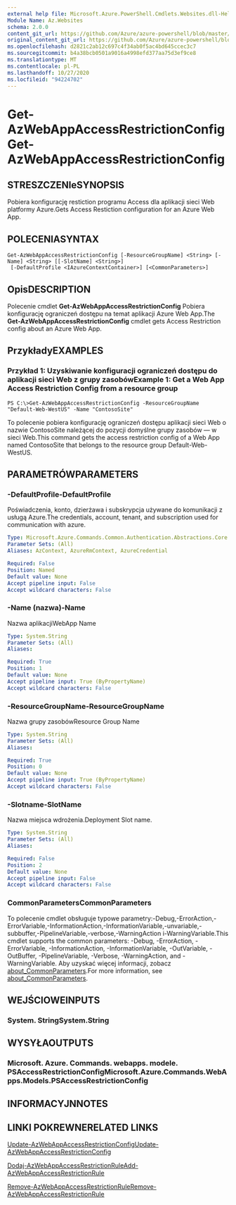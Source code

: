 ```yaml
---
external help file: Microsoft.Azure.PowerShell.Cmdlets.Websites.dll-Help.xml
Module Name: Az.Websites
schema: 2.0.0
content_git_url: https://github.com/Azure/azure-powershell/blob/master/src/Websites/Websites/help/Get-AzWebAppAccessRestrictionConfig.md
original_content_git_url: https://github.com/Azure/azure-powershell/blob/master/src/Websites/Websites/help/Get-AzWebAppAccessRestrictionConfig.md
ms.openlocfilehash: d2821c2ab12c697c4f34ab0f5ac4bd645ccec3c7
ms.sourcegitcommit: b4a38bcb0501a9016a4998efd377aa75d3ef9ce8
ms.translationtype: MT
ms.contentlocale: pl-PL
ms.lasthandoff: 10/27/2020
ms.locfileid: "94224702"
---
```

# <span data-ttu-id="9b2d2-101">Get-AzWebAppAccessRestrictionConfig</span><span class="sxs-lookup"><span data-stu-id="9b2d2-101">Get-AzWebAppAccessRestrictionConfig</span></span>

## <span data-ttu-id="9b2d2-102">STRESZCZENIe</span><span class="sxs-lookup"><span data-stu-id="9b2d2-102">SYNOPSIS</span></span>
<span data-ttu-id="9b2d2-103">Pobiera konfigurację restiction programu Access dla aplikacji sieci Web platformy Azure.</span><span class="sxs-lookup"><span data-stu-id="9b2d2-103">Gets Access Restiction configuration for an Azure Web App.</span></span>

## <span data-ttu-id="9b2d2-104">POLECENIA</span><span class="sxs-lookup"><span data-stu-id="9b2d2-104">SYNTAX</span></span>

```
Get-AzWebAppAccessRestrictionConfig [-ResourceGroupName] <String> [-Name] <String> [[-SlotName] <String>]
 [-DefaultProfile <IAzureContextContainer>] [<CommonParameters>]
```

## <span data-ttu-id="9b2d2-105">Opis</span><span class="sxs-lookup"><span data-stu-id="9b2d2-105">DESCRIPTION</span></span>
<span data-ttu-id="9b2d2-106">Polecenie cmdlet **Get-AzWebAppAccessRestrictionConfig** Pobiera konfigurację ograniczeń dostępu na temat aplikacji Azure Web App.</span><span class="sxs-lookup"><span data-stu-id="9b2d2-106">The **Get-AzWebAppAccessRestrictionConfig** cmdlet gets Access Restriction config about an Azure Web App.</span></span>

## <span data-ttu-id="9b2d2-107">Przykłady</span><span class="sxs-lookup"><span data-stu-id="9b2d2-107">EXAMPLES</span></span>

### <span data-ttu-id="9b2d2-108">Przykład 1: Uzyskiwanie konfiguracji ograniczeń dostępu do aplikacji sieci Web z grupy zasobów</span><span class="sxs-lookup"><span data-stu-id="9b2d2-108">Example 1: Get a Web App Access Restriction Config from a resource group</span></span>
```
PS C:\>Get-AzWebAppAccessRestrictionConfig -ResourceGroupName "Default-Web-WestUS" -Name "ContosoSite"
```

<span data-ttu-id="9b2d2-109">To polecenie pobiera konfigurację ograniczeń dostępu aplikacji sieci Web o nazwie ContosoSite należącej do pozycji domyślne grupy zasobów — w sieci Web.</span><span class="sxs-lookup"><span data-stu-id="9b2d2-109">This command gets the access restriction config of a Web App named ContosoSite that belongs to the resource group Default-Web-WestUS.</span></span>

## <span data-ttu-id="9b2d2-110">PARAMETRÓW</span><span class="sxs-lookup"><span data-stu-id="9b2d2-110">PARAMETERS</span></span>

### <span data-ttu-id="9b2d2-111">-DefaultProfile</span><span class="sxs-lookup"><span data-stu-id="9b2d2-111">-DefaultProfile</span></span>
<span data-ttu-id="9b2d2-112">Poświadczenia, konto, dzierżawa i subskrypcja używane do komunikacji z usługą Azure.</span><span class="sxs-lookup"><span data-stu-id="9b2d2-112">The credentials, account, tenant, and subscription used for communication with azure.</span></span>

```yaml
Type: Microsoft.Azure.Commands.Common.Authentication.Abstractions.Core.IAzureContextContainer
Parameter Sets: (All)
Aliases: AzContext, AzureRmContext, AzureCredential

Required: False
Position: Named
Default value: None
Accept pipeline input: False
Accept wildcard characters: False
```

### <span data-ttu-id="9b2d2-113">-Name (nazwa)</span><span class="sxs-lookup"><span data-stu-id="9b2d2-113">-Name</span></span>
<span data-ttu-id="9b2d2-114">Nazwa aplikacji</span><span class="sxs-lookup"><span data-stu-id="9b2d2-114">WebApp Name</span></span>

```yaml
Type: System.String
Parameter Sets: (All)
Aliases:

Required: True
Position: 1
Default value: None
Accept pipeline input: True (ByPropertyName)
Accept wildcard characters: False
```

### <span data-ttu-id="9b2d2-115">-ResourceGroupName</span><span class="sxs-lookup"><span data-stu-id="9b2d2-115">-ResourceGroupName</span></span>
<span data-ttu-id="9b2d2-116">Nazwa grupy zasobów</span><span class="sxs-lookup"><span data-stu-id="9b2d2-116">Resource Group Name</span></span>

```yaml
Type: System.String
Parameter Sets: (All)
Aliases:

Required: True
Position: 0
Default value: None
Accept pipeline input: True (ByPropertyName)
Accept wildcard characters: False
```

### <span data-ttu-id="9b2d2-117">-Slotname</span><span class="sxs-lookup"><span data-stu-id="9b2d2-117">-SlotName</span></span>
<span data-ttu-id="9b2d2-118">Nazwa miejsca wdrożenia.</span><span class="sxs-lookup"><span data-stu-id="9b2d2-118">Deployment Slot name.</span></span>

```yaml
Type: System.String
Parameter Sets: (All)
Aliases:

Required: False
Position: 2
Default value: None
Accept pipeline input: False
Accept wildcard characters: False
```

### <span data-ttu-id="9b2d2-119">CommonParameters</span><span class="sxs-lookup"><span data-stu-id="9b2d2-119">CommonParameters</span></span>
<span data-ttu-id="9b2d2-120">To polecenie cmdlet obsługuje typowe parametry:-Debug,-ErrorAction,-ErrorVariable,-InformationAction,-InformationVariable,-unvariable,-subbuffer,-PipelineVariable,-verbose,-WarningAction i-WarningVariable.</span><span class="sxs-lookup"><span data-stu-id="9b2d2-120">This cmdlet supports the common parameters: -Debug, -ErrorAction, -ErrorVariable, -InformationAction, -InformationVariable, -OutVariable, -OutBuffer, -PipelineVariable, -Verbose, -WarningAction, and -WarningVariable.</span></span> <span data-ttu-id="9b2d2-121">Aby uzyskać więcej informacji, zobacz [about_CommonParameters](http://go.microsoft.com/fwlink/?LinkID=113216).</span><span class="sxs-lookup"><span data-stu-id="9b2d2-121">For more information, see [about_CommonParameters](http://go.microsoft.com/fwlink/?LinkID=113216).</span></span>

## <span data-ttu-id="9b2d2-122">WEJŚCIOWE</span><span class="sxs-lookup"><span data-stu-id="9b2d2-122">INPUTS</span></span>

### <span data-ttu-id="9b2d2-123">System. String</span><span class="sxs-lookup"><span data-stu-id="9b2d2-123">System.String</span></span>

## <span data-ttu-id="9b2d2-124">WYSYŁA</span><span class="sxs-lookup"><span data-stu-id="9b2d2-124">OUTPUTS</span></span>

### <span data-ttu-id="9b2d2-125">Microsoft. Azure. Commands. webapps. modele. PSAccessRestrictionConfig</span><span class="sxs-lookup"><span data-stu-id="9b2d2-125">Microsoft.Azure.Commands.WebApps.Models.PSAccessRestrictionConfig</span></span>

## <span data-ttu-id="9b2d2-126">INFORMACYJN</span><span class="sxs-lookup"><span data-stu-id="9b2d2-126">NOTES</span></span>

## <span data-ttu-id="9b2d2-127">LINKI POKREWNE</span><span class="sxs-lookup"><span data-stu-id="9b2d2-127">RELATED LINKS</span></span>

[<span data-ttu-id="9b2d2-128">Update-AzWebAppAccessRestrictionConfig</span><span class="sxs-lookup"><span data-stu-id="9b2d2-128">Update-AzWebAppAccessRestrictionConfig</span></span>](./Update-AzWebAppAccessRestrictionConfig.md)

[<span data-ttu-id="9b2d2-129">Dodaj-AzWebAppAccessRestrictionRule</span><span class="sxs-lookup"><span data-stu-id="9b2d2-129">Add-AzWebAppAccessRestrictionRule</span></span>](./Add-AzWebAppAccessRestrictionRule.md)

[<span data-ttu-id="9b2d2-130">Remove-AzWebAppAccessRestrictionRule</span><span class="sxs-lookup"><span data-stu-id="9b2d2-130">Remove-AzWebAppAccessRestrictionRule</span></span>](./Remove-AzWebAppAccessRestrictionRule.md)
